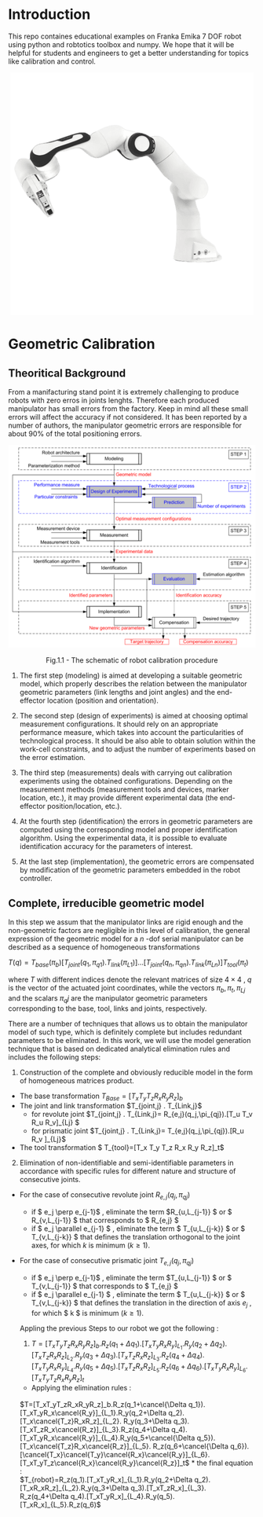 # Introduction
This repo containes educational examples on Franka Emika 7 DOF robot using python and robtotics toolbox and numpy. 
We hope that it will be helpful for students and engineers to get a better understanding for topics like calibration and control.


<p align="center">
  <img src="HW1/img/banda.png" alt="Panda"/>
</p>


# Geometric Calibration

## Theoritical Background

From a manifacturing stand point it is extremely challenging to produce robots with zero erros in joints lenghts. Therefore each produced manipulator has small errors from the factory. Keep in mind all these small errors will affect the accuracy if not considered. It has been reported by a number of authors, the manipulator geometric errors are responsible for about 90% of the total positioning errors.


<p align="center">
  <img src="HW1/img/calibration_schema.png" alt="schema"/>
</p>
<p align = "center">
Fig.1.1 - The schematic of robot calibration procedure
</p>

1. The first step (modeling) is aimed at developing a suitable geometric model, which properly
describes the relation between the manipulator geometric parameters (link lengths and joint angles)
and the end-effector location (position and orientation).

2. The second step (design of experiments) is aimed at choosing optimal measurement
configurations. It should rely on an appropriate performance measure, which takes into account the
particularities of technological process. It should be also able to obtain solution within the work-cell
constraints, and to adjust the number of experiments based on the error estimation.

3. The third step (measurements) deals with carrying out calibration experiments using the
obtained configurations. Depending on the measurement methods (measurement tools and devices,
marker location, etc.), it may provide different experimental data (the end-effector position/location,
etc.).

4. At the fourth step (identification) the errors in geometric parameters are computed using the
corresponding model and proper identification algorithm. Using the experimental data, it is possible to
evaluate identification accuracy for the parameters of interest.

5. At the last step (implementation), the geometric errors are compensated by modification of
the geometric parameters embedded in the robot controller.



## Complete, irreducible geometric model
In this step we assum that the manipulator links are rigid enough and the non-geometric factors are negligible in this level of calibration, the general expression of the geometric model for a $n$ -dof serial manipulator can be described as a sequence of homogeneous transformations

$T(q) = T_{base}(  \pi_b) [ T_{joint}(q_1,   \pi_{q1}) . T_{link}(  \pi_{L1}) ] ... [ T_{joint}(q_n,   \pi_{qn}) . T_{link}(  \pi_{Ln}) ] T_{tool}(  \pi_t)$





where $T$ with different indices denote the relevant matrices of size $4 \times 4$ , $q$ is the vector of the actuated joint coordinates, while the vectors $π_b , π_t , π_{Lj}$ and the scalars $π_qj$ are the manipulator
geometric parameters corresponding to the base, tool, links and joints, respectively.

There are a number of techniques that allows us to obtain the manipulator model of such type, which is definitely complete but includes redundant parameters to be eliminated. 
In this work, we will use the model generation technique that is
based on dedicated analytical elimination rules and includes the following steps:

 1. Construction of the complete and obviously reducible model in the form of
homogeneous matrices product.
* The base transformation  $T_{Base}=[T_x T_y T_z R_x R_y R_z]_b$
* The joint and link transformation $T_{joint,j} $.$ T_{Link,j}$
  * for revolute joint $T_{joint,j} $.$ T_{Link,j}= R_{e,j}(q_j,\pi_{qj}).[T_u T_v R_u R_v]_{Lj} $
  * for prismatic joint $T_{joint,j} $.$ T_{Link,j}= T_{e,j}(q_j,\pi_{qj}).[R_u R_v ]_{Lj}$
* The tool transformation $ T_{tool}=[T_x T_y T_z R_x R_y R_z]_t$

2. Elimination of non-identifiable and semi-identifiable parameters in accordance with specific rules for different nature and structure of consecutive joints.
* For the case of consecutive revolute joint $R_{e,j}(q_j,\pi_{qj})$
  * if $ e_j \perp e_{j-1}$ , eliminate the term $R_{u,L_{j-1}} $ or $  R_{v,L_{j-1}} $ that corresponds to $ R_{e,j} $
  * if $ e_j \parallel  e_{j-1} $ , eliminate the term $ T_{u,L_{j-k}} $ or $  T_{v,L_{j-k}} $ that defines the translation orthogonal to the joint axes, for which $k$ is minimum $( k \geq 1 ).$


* For the case of consecutive prismatic joint $T_{e,j}(q_j,\pi_{qj})$
  * if $ e_j \perp e_{j-1}$ , eliminate the term $T_{u,L_{j-1}} $ or $  T_{v,L_{j-1}} $  that corresponds to $ T_{e,j} $
  * if $ e_j \parallel  e_{j-1} $ , eliminate the term $ T_{u,L_{j-k}} $ or $  T_{v,L_{j-k}} $ that defines the translation in the direction of axis $e_j$ , for which $ k $ is minimum $( k \geq 1 ).$

  Appling the previous Steps to our robot we got the following :
  1. $T=[T_xT_yT_zR_xR_yR_z]_b.R_z(q_1+{\Delta q_1}).[T_xT_yR_x{R_y}]_{L_1}.R_y   (q_2+\Delta q_2).[T_x{T_z}R_xR_z]_{L_2}.
  R_y(q_3+\Delta q_3).[T_xT_zR_x{R_z}]_{L_3}.R_z(q_4+\Delta q_4).[T_xT_yR_x{R_y}]_{L_4}.R_y(q_5+{\Delta q_5}).[T_x{T_z}R_x{R_z}]_{L_5}.
  R_z(q_6+{\Delta q_6}).[{T_x}{T_y}{R_x}{R_y}]_{L_6}.[T_xT_yT_z{R_x}{R_y}{R_z}]_t$

  * Applying the elimination rules : 
  <br>
    $T=[T_xT_yT_zR_xR_yR_z]_b.R_z(q_1+\cancel{\Delta q_1}).[T_xT_yR_x\cancel{R_y}]_{L_1}.R_y(q_2+\Delta q_2).[T_x\cancel{T_z}R_xR_z]_{L_2}.
    R_y(q_3+\Delta q_3).[T_xT_zR_x\cancel{R_z}]_{L_3}.R_z(q_4+\Delta q_4).[T_xT_yR_x\cancel{R_y}]_{L_4}.R_y(q_5+\cancel{\Delta q_5}).[T_x\cancel{T_z}R_x\cancel{R_z}]_{L_5}.
    R_z(q_6+\cancel{\Delta q_6}).[\cancel{T_x}\cancel{T_y}\cancel{R_x}\cancel{R_y}]_{L_6}.[T_xT_yT_z\cancel{R_x}\cancel{R_y}\cancel{R_z}]_t$
  * the final equation :
  <br>
    $T_{robot}=R_z(q_1).[T_xT_yR_x]_{L_1}.R_y(q_2+\Delta q_2).[T_xR_xR_z]_{L_2}.R_y(q_3+\Delta q_3).[T_xT_zR_x]_{L_3}.
    R_z(q_4+\Delta q_4).[T_xT_yR_x]_{L_4}.R_y(q_5).[T_xR_x]_{L_5}.R_z(q_6)$



